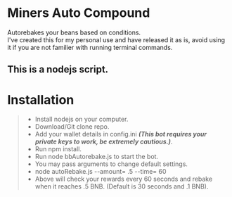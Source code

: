 # Miners Auto Compound
Autorebakes your beans based on conditions.  
I've created this for my personal use and have released it as is, avoid using it if you are not familier with running terminal commands.  

## This is a nodejs script.

# Installation
> - Install nodejs on your computer.  
> - Download/Git clone repo.  
> - Add your wallet details in config.ini ***(This bot requires your private keys to work, be extremely cautious.)***.  
> - Run npm install.  
> - Run node bbAutorebake.js to start the bot.  
> - You may pass arguments to change default settings.  
> - node autoRebake.js --amount= .5 --time= 60  
> - Above will check your rewards every 60 seconds and rebake when it reaches .5 BNB. (Default is 30 seconds and .1 BNB).  
